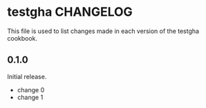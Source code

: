 # testgha CHANGELOG

This file is used to list changes made in each version of the testgha cookbook.

## 0.1.0

Initial release.

- change 0
- change 1
